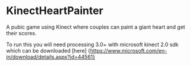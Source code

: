 # KinectHeartPainter
A pubic game using Kinect where couples can paint a giant heart and get their scores. 

To run this you will need processing 3.0+ with microsoft kinect 2.0 sdk which can be downloaded [here] {https://www.microsoft.com/en-in/download/details.aspx?id=44561}
